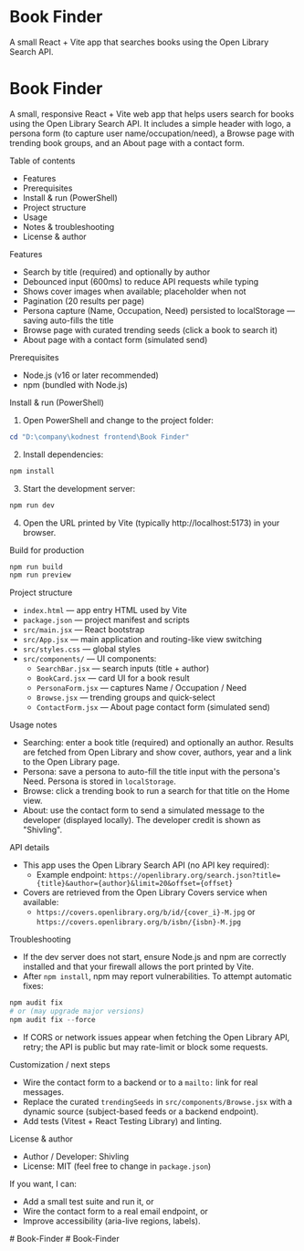 # Book Finder

A small React + Vite app that searches books using the Open Library Search API.

# Book Finder

A small, responsive React + Vite web app that helps users search for books using the Open Library Search API. It includes a simple header with logo, a persona form (to capture user name/occupation/need), a Browse page with trending book groups, and an About page with a contact form.

Table of contents
- Features
- Prerequisites
- Install & run (PowerShell)
- Project structure
- Usage
- Notes & troubleshooting
- License & author

Features
- Search by title (required) and optionally by author
- Debounced input (600ms) to reduce API requests while typing
- Shows cover images when available; placeholder when not
- Pagination (20 results per page)
- Persona capture (Name, Occupation, Need) persisted to localStorage — saving auto-fills the title
- Browse page with curated trending seeds (click a book to search it)
- About page with a contact form (simulated send)

Prerequisites
- Node.js (v16 or later recommended)
- npm (bundled with Node.js)

Install & run (PowerShell)

1. Open PowerShell and change to the project folder:

```powershell
cd "D:\company\kodnest frontend\Book Finder"
```

2. Install dependencies:

```powershell
npm install
```

3. Start the development server:

```powershell
npm run dev
```

4. Open the URL printed by Vite (typically http://localhost:5173) in your browser.

Build for production

```powershell
npm run build
npm run preview
```

Project structure

- `index.html` — app entry HTML used by Vite
- `package.json` — project manifest and scripts
- `src/main.jsx` — React bootstrap
- `src/App.jsx` — main application and routing-like view switching
- `src/styles.css` — global styles
- `src/components/` — UI components:
	- `SearchBar.jsx` — search inputs (title + author)
	- `BookCard.jsx` — card UI for a book result
	- `PersonaForm.jsx` — captures Name / Occupation / Need
	- `Browse.jsx` — trending groups and quick-select
	- `ContactForm.jsx` — About page contact form (simulated send)

Usage notes
- Searching: enter a book title (required) and optionally an author. Results are fetched from Open Library and show cover, authors, year and a link to the Open Library page.
- Persona: save a persona to auto-fill the title input with the persona's Need. Persona is stored in `localStorage`.
- Browse: click a trending book to run a search for that title on the Home view.
- About: use the contact form to send a simulated message to the developer (displayed locally). The developer credit is shown as "Shivling".

API details
- This app uses the Open Library Search API (no API key required):
	- Example endpoint: `https://openlibrary.org/search.json?title={title}&author={author}&limit=20&offset={offset}`
- Covers are retrieved from the Open Library Covers service when available:
	- `https://covers.openlibrary.org/b/id/{cover_i}-M.jpg` or `https://covers.openlibrary.org/b/isbn/{isbn}-M.jpg`

Troubleshooting
- If the dev server does not start, ensure Node.js and npm are correctly installed and that your firewall allows the port printed by Vite.
- After `npm install`, npm may report vulnerabilities. To attempt automatic fixes:

```powershell
npm audit fix
# or (may upgrade major versions)
npm audit fix --force
```

- If CORS or network issues appear when fetching the Open Library API, retry; the API is public but may rate-limit or block some requests.

Customization / next steps
- Wire the contact form to a backend or to a `mailto:` link for real messages.
- Replace the curated `trendingSeeds` in `src/components/Browse.jsx` with a dynamic source (subject-based feeds or a backend endpoint).
- Add tests (Vitest + React Testing Library) and linting.

License & author
- Author / Developer: Shivling
- License: MIT (feel free to change in `package.json`)

If you want, I can:
- Add a small test suite and run it, or
- Wire the contact form to a real email endpoint, or
- Improve accessibility (aria-live regions, labels).

#   B o o k - F i n d e r  
 #   B o o k - F i n d e r  
 
